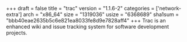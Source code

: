 +++
draft = false
title = "trac"
version = "1.1.6-2"
categories = ['network-extra']
arch = "x86_64"
size = "1319036"
usize = "6368689"
sha1sum = "bbb40eae2635b5c6e821ea8033fe8d9e7828aff4"
+++
Trac is an enhanced wiki and issue tracking system for software development projects.